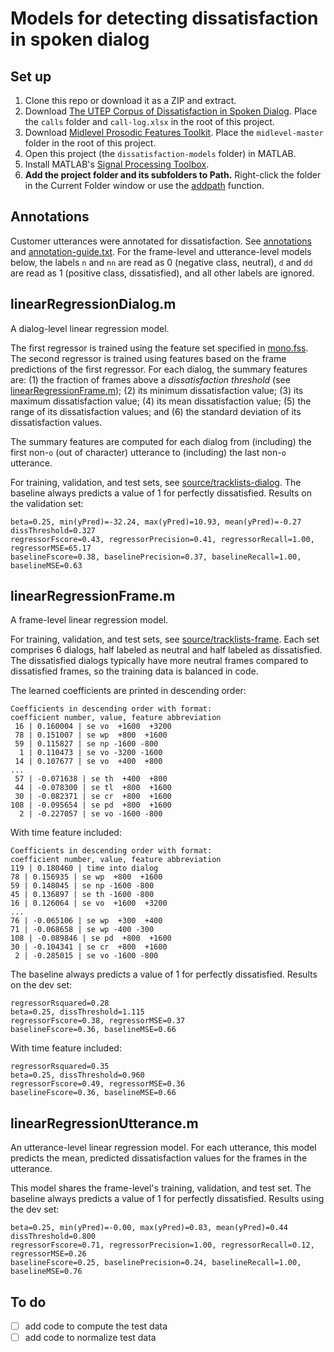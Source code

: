 # Models for detecting dissatisfaction in spoken dialog

## Set up

1. Clone this repo or download it as a ZIP and extract.
1. Download [The UTEP Corpus of Dissatisfaction in Spoken Dialog](https://github.com/joneavila/utep-dissatisfaction-corpus). Place the `calls`
   folder and `call-log.xlsx` in the root of this project.
1. Download [Midlevel Prosodic Features Toolkit](https://github.com/nigelgward/midlevel). Place the `midlevel-master` folder
   in the root of this project.
1. Open this project
(the `dissatisfaction-models` folder) in MATLAB.
1. Install MATLAB's [Signal Processing Toolbox](https://www.mathworks.com/products/signal.html).
1. **Add the project folder and its subfolders to
   Path.** Right-click the folder in the Current Folder window or use the
   [addpath](https://www.mathworks.com/help/matlab/ref/addpath.html) function.

## Annotations

Customer utterances were annotated for dissatisfaction. See [annotations](annotations) and [annotation-guide.txt](annotation-guide.txt). For the frame-level and utterance-level models below, the labels `n` and `nn` are read as 0 (negative class, neutral), `d` and `dd` are read as 1 (positive class, dissatisfied), and all other labels are ignored.

## linearRegressionDialog.m

A dialog-level linear regression model.

The first regressor is trained using the feature set specified in [mono.fss](mono.fss). The second regressor is trained using features based on the frame predictions of the first regressor. For each dialog, the summary features are: (1) the fraction of frames above a *dissatisfaction threshold* (see [linearRegressionFrame.m](#linearRegressionFrame.m)); (2) its minimum dissatisfaction value; (3) its maximum dissatisfaction value; (4) its mean dissatisfaction value;
(5) the range of its dissatisfaction values; and (6) the standard deviation of its dissatisfaction values.

The summary features are computed for each dialog from (including) the first non-`o` (out of character) utterance to (including) the last non-`o` utterance.

For training, validation, and test sets, see [source/tracklists-dialog](source/tracklists-dialog). The baseline always predicts a value of 1 for perfectly dissatisfied. Results on the validation set:

```
beta=0.25, min(yPred)=-32.24, max(yPred)=10.93, mean(yPred)=-0.27
dissThreshold=0.327
regressorFscore=0.43, regressorPrecision=0.41, regressorRecall=1.00, regressorMSE=65.17
baselineFscore=0.38, baselinePrecision=0.37, baselineRecall=1.00, baselineMSE=0.63
```

## linearRegressionFrame.m

A frame-level linear regression model.

For training, validation, and test sets, see [source/tracklists-frame](source/tracklists-frame). Each set comprises 6
dialogs, half labeled as neutral and half labeled as dissatisfied. The dissatisfied dialogs typically have more neutral frames compared to dissatisfied frames, so the training data is balanced in code.

The learned coefficients are printed in descending order:

```none
Coefficients in descending order with format:
coefficient number, value, feature abbreviation
 16 | 0.160004 | se vo  +1600  +3200
 78 | 0.151007 | se wp  +800  +1600
 59 | 0.115827 | se np -1600 -800
  1 | 0.110473 | se vo -3200 -1600
 14 | 0.107677 | se vo  +400  +800
...
 57 | -0.071638 | se th  +400  +800
 44 | -0.078300 | se tl  +800  +1600
 30 | -0.082371 | se cr  +800  +1600
108 | -0.095654 | se pd  +800  +1600
  2 | -0.227057 | se vo -1600 -800
```

With time feature included:
```none
Coefficients in descending order with format:
coefficient number, value, feature abbreviation
119 | 0.180460 | time into dialog
78 | 0.156935 | se wp  +800  +1600
59 | 0.148045 | se np -1600 -800
45 | 0.136897 | se th -1600 -800
16 | 0.126064 | se vo  +1600  +3200
...
76 | -0.065106 | se wp  +300  +400
71 | -0.068658 | se wp -400 -300
108 | -0.089846 | se pd  +800  +1600
30 | -0.104341 | se cr  +800  +1600
 2 | -0.285015 | se vo -1600 -800
 ```

The baseline always predicts a value of 1 for perfectly dissatisfied. Results on the dev set:

```none
regressorRsquared=0.28
beta=0.25, dissThreshold=1.115
regressorFscore=0.38, regressorMSE=0.37
baselineFscore=0.36, baselineMSE=0.66
```

With time feature included:

```none
regressorRsquared=0.35
beta=0.25, dissThreshold=0.960
regressorFscore=0.49, regressorMSE=0.36
baselineFscore=0.36, baselineMSE=0.66
```

## linearRegressionUtterance.m

An utterance-level linear regression model. For each utterance, this model predicts the mean, predicted dissatisfaction values for the frames in the utterance.

This model shares the frame-level's
training, validation, and test set. The baseline always predicts a value of 1 for perfectly dissatisfied. Results using the dev set:

```none
beta=0.25, min(yPred)=-0.00, max(yPred)=0.83, mean(yPred)=0.44
dissThreshold=0.800
regressorFscore=0.71, regressorPrecision=1.00, regressorRecall=0.12, regressorMSE=0.26
baselineFscore=0.25, baselinePrecision=0.24, baselineRecall=1.00, baselineMSE=0.76
```

## To do

- [ ] add code to compute the test data
- [ ] add code to normalize test data
